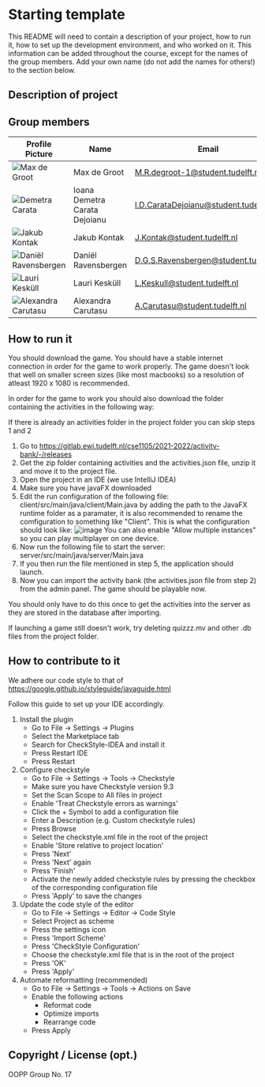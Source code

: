 # Starting template

This README will need to contain a description of your project, how to run it, how to set up the development
environment, and who worked on it. This information can be added throughout the course, except for the names of the
group members. Add your own name (do not add the names for others!) to the section below.

## Description of project

## Group members

| Profile Picture | Name | Email |
|---|---|---|
| ![Max de Groot](https://gitlab.ewi.tudelft.nl/uploads/-/system/user/avatar/5033/avatar.png?width=96) | Max de Groot | M.R.degroot-1@student.tudelft.nl |
| ![Demetra Carata](https://secure.gravatar.com/avatar/1872d0d272df591c5e120f0574cf657f?s=192&d=identicon&size=96&width=96) | Ioana Demetra Carata Dejoianu | I.D.CarataDejoianu@student.tudelft.nl |
| ![Jakub Kontak](https://gitlab.ewi.tudelft.nl/uploads/-/system/user/avatar/4493/avatar.png?width=96&size=50) | Jakub Kontak | J.Kontak@student.tudelft.nl |
| ![Daniël Ravensbergen](https://gitlab.ewi.tudelft.nl/uploads/-/system/user/avatar/5010/avatar.png?width=96&size=50) | Daniël Ravensbergen | D.G.S.Ravensbergen@student.tudelft.nl |
| ![Lauri Kesküll](https://gitlab.ewi.tudelft.nl/uploads/-/system/user/avatar/4943/avatar.png?&width=96&size=96) | Lauri Kesküll | L.Keskull@student.tudelft.nl |
| ![Alexandra Carutasu](https://gitlab.ewi.tudelft.nl/uploads/-/system/user/avatar/4756/avatar.png?width=96&size=50) | Alexandra Carutasu | A.Carutasu@student.tudelft.nl |

## How to run it

You should download the game. You should have a stable internet connection in order for the game to work properly.
The game doesn't look that well on smaller screen sizes (like most macbooks) so a resolution of atleast 1920 x 1080 is recommended.

In order for the game to work you should also download the folder containing the activities in the following way:

If there is already an activities folder in the project folder you can skip steps 1 and 2
1. Go to https://gitlab.ewi.tudelft.nl/cse1105/2021-2022/activity-bank/-/releases
2. Get the zip folder containing activities and the activities.json file, unzip it and move it to the project file.
3. Open the project in an IDE (we use IntelliJ IDEA)
4. Make sure you have javaFX downloaded
5. Edit the run configuration of the following file: client/src/main/java/client/Main.java by adding the path to the JavaFX runtime folder as a paramater, it is also recommended to rename the comfiguration to something like "Client". This is what the configuration should look like:
![image](https://user-images.githubusercontent.com/97608160/168282222-cf73e078-aae2-42fe-b735-722f2e07f97a.png)
You can also enable "Allow multiple instances" so you can play multiplayer on one device.
6. Now run the following file to start the server: server/src/main/java/server/Main.java
7. If you then run the file mentioned in step 5, the application should launch.
8. Now you can import the activity bank (the activities.json file from step 2) from the admin panel. The game should be playable now.

You should only have to do this once to get the activities into the server as they are stored in the database after importing.

If launching a game still doesn't work, try deleting quizzz.mv and other .db files from the project folder.

## How to contribute to it

We adhere our code style to that of https://google.github.io/styleguide/javaguide.html

Follow this guide to set up your IDE accordingly.

1. Install the plugin
    - Go to File -> Settings -> Plugins
    - Select the Marketplace tab
    - Search for CheckStyle-IDEA and install it
    - Press Restart IDE
    - Press Restart
2. Configure checkstyle
    - Go to File -> Settings -> Tools -> Checkstyle
    - Make sure you have Checkstyle version 9.3
    - Set the Scan Scope to All files in project
    - Enable 'Treat Checkstyle errors as warnings'
    - Click the + Symbol to add a configuration file
    - Enter a Description (e.g. Custom checkstyle rules)
    - Press Browse
    - Select the checkstyle.xml file in the root of the project
    - Enable 'Store relative to project location'
    - Press 'Next'
    - Press 'Next' again
    - Press 'Finish'
    - Activate the newly added checkstyle rules by pressing the checkbox of the corresponding configuration file
    - Press 'Apply' to save the changes
3. Update the code style of the editor
    - Go to File -> Settings -> Editor -> Code Style
    - Select Project as scheme
    - Press the settings icon
    - Press 'Import Scheme'
    - Press 'CheckStyle Configuration'
    - Choose the checkstyle.xml file that is in the root of the project
    - Press 'OK'
    - Press 'Apply'
4. Automate reformatting (recommended)
    - Go to File -> Settings -> Tools -> Actions on Save
    - Enable the following actions
        - Reformat code
        - Optimize imports
        - Rearrange code
    - Press Apply

## Copyright / License (opt.)

OOPP Group No. 17
